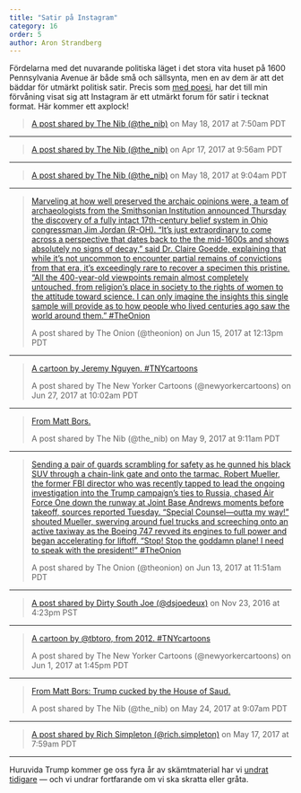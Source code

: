 ```yaml
---
title: "Satir på Instagram"
category: 16
order: 5
author: Aron Strandberg
---
```


Fördelarna med det nuvarande politiska läget i det stora vita huset på 1600 Pennsylvania Avenue är både små och sällsynta,
men en av dem är att det bäddar för utmärkt politisk satir.
Precis som <a href="/Instagrampoesi">med poesi</a>, har det till min förvåning visat sig att Instagram är ett utmärkt forum för satir i tecknat format.
Här kommer ett axplock!

<blockquote class="instagram-media" data-instgrm-version="7">
  <div>
    <div>
      <div>
      </div>
    </div>
    <p>
      <a href="https://www.instagram.com/p/BUPNcpkF8mF/" target="_blank">A post shared by The Nib (@the_nib)</a> on
      <time datetime="2017-05-18T14:50:15+00:00">May 18, 2017 at 7:50am PDT</time>
    </p>
  </div>
</blockquote>

<hr/>

<blockquote class="instagram-media" data-instgrm-version="7">
  <div>
    <div>
      <div>
      </div>
    </div>
    <p>
      <a href="https://www.instagram.com/p/BS_nMp8FEh7/" target="_blank">A post shared by The Nib (@the_nib)</a> on
      <time datetime="2017-04-17T16:56:00+00:00">Apr 17, 2017 at 9:56am PDT</time>
    </p>
  </div>
</blockquote>

<hr/>

<blockquote class="instagram-media" data-instgrm-version="7">
  <div>
    <div>
      <div></div>
    </div>
    <p><a href="https://www.instagram.com/p/BUPV9b0lqxg/" target="_blank">A post shared by The Nib (@the_nib)</a> on
      <time datetime="2017-05-18T16:04:37+00:00">May 18, 2017 at 9:04am PDT</time>
    </p>
  </div>
</blockquote>

<hr/>

<blockquote class="instagram-media" data-instgrm-captioned data-instgrm-version="7">
  <div>
    <div>
      <div></div>
    </div>
    <p> <a href="https://www.instagram.com/p/BVXx3fkBB9O/" target="_blank">Marveling at how well preserved the archaic opinions were, a team of archaeologists from the Smithsonian Institution announced Thursday the discovery of a fully intact 17th-century belief system in Ohio congressman Jim Jordan (R-OH). “It’s just extraordinary to come across a perspective that dates back to the the mid-1600s and shows absolutely no signs of decay,” said Dr. Claire Goedde, explaining that while it’s not uncommon to encounter partial remains of convictions from that era, it’s exceedingly rare to recover a specimen this pristine. “All the 400-year-old viewpoints remain almost completely untouched, from religion’s place in society to the rights of women to the attitude toward science. I can only imagine the insights this single sample will provide as to how people who lived centuries ago saw the world around them.” #TheOnion</a>
    </p>
    <p>A post shared by The Onion (@theonion) on
      <time datetime="2017-06-15T19:13:48+00:00">Jun 15, 2017 at 12:13pm PDT</time>
    </p>
  </div>
</blockquote>

<hr/>

<blockquote class="instagram-media" data-instgrm-captioned data-instgrm-version="7">
  <div>
    <div>
      <div></div>
    </div>
    <p> <a href="https://www.instagram.com/p/BV2canSFWAQ/" target="_blank">A cartoon by Jeremy Nguyen. #TNYcartoons</a>
    </p>
    <p>A post shared by The New Yorker Cartoons (@newyorkercartoons) on
      <time datetime="2017-06-27T17:02:49+00:00">Jun 27, 2017 at 10:02am PDT</time>
    </p>
  </div>
</blockquote>

<hr/>

<blockquote class="instagram-media" data-instgrm-captioned data-instgrm-version="7">
  <div>
    <div>
      <div></div>
    </div>
    <p> <a href="https://www.instagram.com/p/BT4LmRgFj1D/" target="_blank">From Matt Bors.</a>
    </p>
    <p>A post shared by The Nib (@the_nib) on
      <time datetime="2017-05-09T16:11:33+00:00">May 9, 2017 at 9:11am PDT</time>
    </p>
  </div>
</blockquote>

<hr/>

<blockquote class="instagram-media" data-instgrm-captioned data-instgrm-version="7">
  <div>
    <div>
      <div></div>
    </div>
    <p> <a href="https://www.instagram.com/p/BVSltJyBONk/" target="_blank">Sending a pair of guards scrambling for safety as he gunned his black SUV through a chain-link gate and onto the tarmac, Robert Mueller, the former FBI director who was recently tapped to lead the ongoing investigation into the Trump campaign’s ties to Russia, chased Air Force One down the runway at Joint Base Andrews moments before takeoff, sources reported Tuesday. “Special Counsel—outta my way!” shouted Mueller, swerving around fuel trucks and screeching onto an active taxiway as the Boeing 747 revved its engines to full power and began accelerating for liftoff. “Stop! Stop the goddamn plane! I need to speak with the president!” #TheOnion</a>
    </p>
    <p>A post shared by The Onion (@theonion) on
      <time datetime="2017-06-13T18:51:20+00:00">Jun 13, 2017 at 11:51am PDT</time>
    </p>
  </div>
</blockquote>

<hr/>

<blockquote class="instagram-media" data-instgrm-version="7">
  <div>
    <div>
      <div></div>
    </div>
    <p><a href="https://www.instagram.com/p/BNLDJqIgSax/" target="_blank">A post shared by Dirty South Joe (@dsjoedeux)</a> on
      <time datetime="2016-11-24T00:23:33+00:00">Nov 23, 2016 at 4:23pm PST</time>
    </p>
  </div>
</blockquote>

<hr/>

<blockquote class="instagram-media" data-instgrm-captioned data-instgrm-version="7">
  <div>
    <div>
      <div></div>
    </div>
    <p> <a href="https://www.instagram.com/p/BUz5Pt0FaVh/" target="_blank">A cartoon by @tbtoro, from 2012. #TNYcartoons</a>
    </p>
    <p>A post shared by The New Yorker Cartoons (@newyorkercartoons) on
      <time datetime="2017-06-01T20:45:37+00:00">Jun 1, 2017 at 1:45pm PDT</time>
    </p>
  </div>
</blockquote>

<hr />

<blockquote class="instagram-media" data-instgrm-captioned data-instgrm-version="7">
  <div>
    <div>
      <div></div>
    </div>
    <p> <a href="https://www.instagram.com/p/BUezC_NFiCc/" target="_blank">From Matt Bors: Trump cucked by the House of Saud.</a>
    </p>
    <p>A post shared by The Nib (@the_nib) on
      <time datetime="2017-05-24T16:07:24+00:00">May 24, 2017 at 9:07am PDT</time>
    </p>
  </div>
</blockquote>

<hr/>

<blockquote class="instagram-media" data-instgrm-version="7">
  <div>
    <div>
      <div></div>
    </div>
    <p><a href="https://www.instagram.com/p/BUMpthlB9If/" target="_blank">A post shared by Rich Simpleton (@rich.simpleton)</a> on
      <time datetime="2017-05-17T14:59:30+00:00">May 17, 2017 at 7:59am PDT</time>
    </p>
  </div>
</blockquote>

<hr />

Huruvida Trump kommer ge oss fyra år av skämtmaterial har vi <a href="/285">undrat tidigare</a> &mdash; och vi undrar fortfarande om vi ska skratta eller gråta.

<script async defer src="//platform.instagram.com/en_US/embeds.js"></script>
